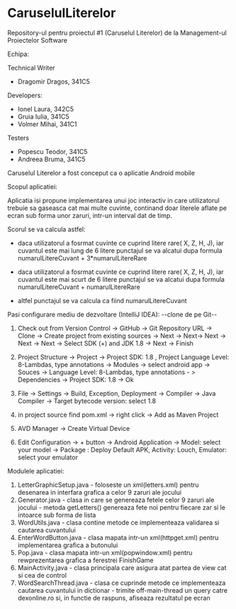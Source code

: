 # CaruselulLiterelor
Repository-ul pentru proiectul #1 (Caruselul Literelor) de la Management-ul Proiectelor Software

Echipa:

Technical Writer
* Dragomir Dragos, 341C5

Developers:
* Ionel Laura, 342C5
* Gruia Iulia, 341C5
* Volmer Mihai, 341C1

Testers
* Popescu Teodor, 341C5
* Andreea Bruma, 341C5



Caruselul Literelor a fost conceput ca o aplicatie Android mobile

Scopul aplicatiei:

Aplicatia isi propune implementarea unui joc interactiv in care utilizatorul trebuie sa gaseasca cat mai multe cuvinte, continand doar literele aflate pe ecran sub forma unor zaruri, intr-un interval dat de timp.

Scorul se va calcula astfel: 
- daca utilizatorul a fosrmat cuvinte ce cuprind litere rare( X, Z, H, J), iar cuvantul este mai lung de 6 litere punctajul se va alcatui dupa formula numarulLitereCuvant + 3*numarulLitereRare
                           
 - daca utilizatorul a fosrmat cuvinte ce cuprind litere rare( X, Z, H, J), iar cuvantul este mai scurt de 6 litere punctajul se va alcatui dupa formula numarulLitereCuvant + numarulLitereRare
                          
  - altfel punctajul se va calcula ca fiind numarulLitereCuvant



Pasi configurare mediu de dezvoltare (IntelliJ IDEA):
--clone de pe Git--

1. Check out from Version Control -> GitHub -> Git Repository URL -> Clone -> Create project from existing sources 
-> Next -> Next-> Next -> Next -> Next -> Select SDK (+) and JDK 1.8 -> Next -> Finish

2. Project Structure -> Project -> Project SDK: 1.8 , Project Language Level: 8-Lambdas, type annotations -> Modules -> select android app -> Souces -> Language Level: 8-Lambdas, type annotations - > Dependencies -> Project SDK: 1.8 -> Ok

3. File -> Settings -> Build, Exception, Deployment -> Compiler -> Java Compiler -> Target bytecode version: select 1.8

4. in project source find pom.xml -> right click -> Add as Maven Project

5. AVD Manager -> Create Virtual Device 

6. Edit Configuration -> + button -> Android Application -> Model: select your model -> Package : Deploy Default APK, Activity: Louch, Emulator: select your emulator




Modulele aplicatiei:

1. LetterGraphicSetup.java - foloseste un xml(letters.xml) pentru desenarea in interfara grafica a celor 9 zaruri ale jocului
2. Generator.java - clasa in care se genereaza fetele celor 9 zaruri ale jocului
                  - metoda getLetters() genereaza fete noi pentru fiecare zar si le intoarce sub forma de lista
3. WordUtils.java - clasa contine metode ce implementeaza validarea si cautarea cuvantului
4. EnterWordButton.java - clasa mapata intr-un xml(httpget.xml) pentru implementarea grafica a butonului
5. Pop.java - clasa mapata intr-un xml(popwindow.xml) pentru rewprezentarea grafica a ferestrei FinishGame
6. MainActivity.java - clasa principala care asigura atat partea de view cat si cea de control
7. WordSearchThread.java - clasa ce cuprinde metode ce implementeaza cautarea cuvantului in dictionar
                         - trimite off-main-thread un query catre dexonline.ro si, in functie de raspuns, afiseaza rezultatul pe ecran


